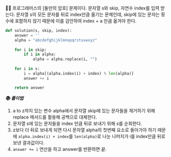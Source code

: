 🧑‍💻 프로그래머스의 [둘만의 암호] 문제이다. 문자열 s와 skip, 자연수 index를 입력 받는다. 문자열 s의 모든 문자를 뒤로 index만큼 옮기는 문제인데, skip에 있는 문자는 횟수에 포함하지 않기 때문에 이를 감안하여 index + a 만큼 옮겨야 한다. 

```python
def solution(s, skip, index):
    answer = ''
    alpha = "abcdefghijklmnopqrstuvwxyz"
    
    for i in skip:
        if i in alpha:
            alpha = alpha.replace(i, "")
        
    for i in s:
        i = alpha[(alpha.index(i) + index) % len(alpha)]
        answer += i

    return answer
```

***📚 풀이법***

1. a to z까지 있는 변수 alpha에서 문자열 skip에 있는 문자들을 제거하기 위해 replace 메서드를 활용해 공백으로 대체한다.
1. 문자열 s에 있는 문자들을 index 만큼 뒤로 보내기 위해 s를 순회한다.
1. z보다 더 뒤로 보내게 되면 다시 문자열 alpha의 첫번째 요소로 돌아가야 하기 때문에 `alpha.index(i) + index`를 `len(alpha)`로 나눈 나머지가 i를 index만큼 뒤로 보낸 결과값이다.
1.  `answer += i` 연산을 하고 answer를 반환하면 끝.

